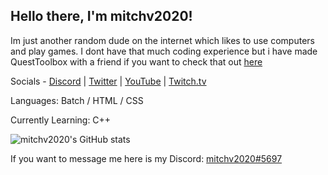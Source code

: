 ## Hello there, I'm mitchv2020!

Im just another random dude on the internet which likes to use computers and play games. I dont have that much coding experience but i have made QuestToolbox with a friend if you want to check that out [here](https://github.com/mitchv2020/QuestToolbox/releases)

Socials - [Discord](https://discord.com/users/330282620833366016) | [Twitter](https://twitter.com/mitchv2020) | [YouTube](https://www.youtube.com/channel/UCZW2Nxa-fCm6V8bvDeF0Fyg) | [Twitch.tv](https://twitch.tv/mitchv2020)

Languages: Batch / HTML / CSS

Currently Learning: C++

![mitchv2020's GitHub stats](https://github-readme-stats.vercel.app/api?username=mitchv2020&show_icons=true&theme=radical)

If you want to message me here is my Discord: [mitchv2020#5697](https://discord.com/users/330282620833366016)

<!--
**mitchv2020/mitchv2020** is a ✨ _special_ ✨ repository because its `README.md` (this file) appears on your GitHub profile.

Here are some ideas to get you started:

- 🔭 I’m currently working on ...
- 🌱 I’m currently learning ...
- 👯 I’m looking to collaborate on ...
- 🤔 I’m looking for help with ...
- 💬 Ask me about ...
- 📫 How to reach me: ...
- 😄 Pronouns: ...
- ⚡ Fun fact: ...
-->
